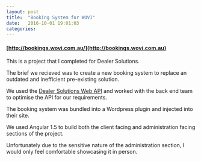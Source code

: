 ```yaml
---
layout: post
title:  "Booking System for WOVI"
date:   2016-10-01 19:01:03
categories: 
---
```

#### [http://bookings.wovi.com.au/](http://bookings.wovi.com.au)

This is a project that I completed for Dealer Solutions.

The brief we recieved was to create a new booking system to replace an outdated and inefficient pre-existing solution.

We used the [Dealer Solutions Web API](https://api.dealersolutions.com.au/)  and worked with the back end team to optimise the API for our requirements.

The booking system was bundled into a Wordpress plugin and injected into their site.

We used Angular 1.5 to build both the client facing and administration facing sections of the project.

Unfortunately due to the sensitive nature of the administration section, I would only feel comfortable showcasing it in person.

